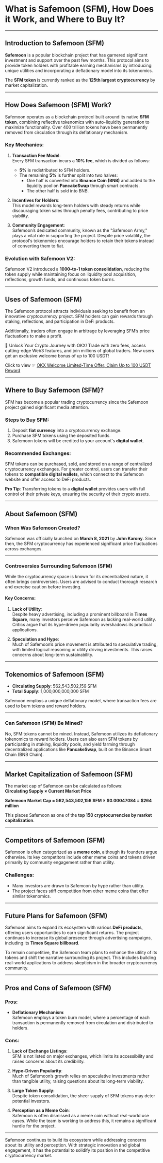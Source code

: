 # What is Safemoon (SFM), How Does it Work, and Where to Buy It?

---

## Introduction to Safemoon (SFM)

**Safemoon** is a popular blockchain project that has garnered significant investment and support over the past few months. This protocol aims to provide token holders with profitable earning mechanisms by introducing unique utilities and incorporating a deflationary model into its tokenomics.

The **SFM token** is currently ranked as the **125th largest cryptocurrency** by market capitalization.

---

## How Does Safemoon (SFM) Work?

Safemoon operates as a blockchain protocol built around its native **SFM token**, combining reflective tokenomics with auto-liquidity generation to maximize functionality. Over 400 trillion tokens have been permanently removed from circulation through its deflationary mechanism.

### Key Mechanics:

1. **Transaction Fee Model**:  
   Every SFM transaction incurs a **10% fee**, which is divided as follows:
   - **5%** is redistributed to SFM holders.  
   - The remaining **5%** is further split into two halves:
     - One half is converted into **Binance Coin (BNB)** and added to the liquidity pool on **PancakeSwap** through smart contracts.
     - The other half is sold into BNB.

2. **Incentives for Holders**:  
   This model rewards long-term holders with steady returns while discouraging token sales through penalty fees, contributing to price stability.

3. **Community Engagement**:  
   Safemoon’s dedicated community, known as the "Safemoon Army," plays a vital role in supporting the project. Despite price volatility, the protocol's tokenomics encourage holders to retain their tokens instead of converting them to fiat.

### Evolution with Safemoon V2:
Safemoon V2 introduced a **1000-to-1 token consolidation**, reducing the token supply while maintaining focus on liquidity pool acquisition, reflections, growth funds, and continuous token burns.

---

## Uses of Safemoon (SFM)

The Safemoon protocol attracts individuals seeking to benefit from an innovative cryptocurrency project. SFM holders can gain rewards through staking, reflections, and participation in DeFi products.

Additionally, traders often engage in arbitrage by leveraging SFM’s price fluctuations to make a profit.

🚀 Unlock Your Crypto Journey with OKX! Trade with zero fees, access cutting-edge Web3 features, and join millions of global traders. New users get an exclusive welcome bonus of up to 100 USDT!  

Click to view ☞ [OKX Welcome Limited-Time Offer, Claim Up to 100 USDT Reward](https://bit.ly/OKXe)

---

## Where to Buy Safemoon (SFM)?

SFM has become a popular trading cryptocurrency since the Safemoon project gained significant media attention. 

### Steps to Buy SFM:

1. Deposit **fiat currency** into a cryptocurrency exchange.  
2. Purchase SFM tokens using the deposited funds.  
3. Safemoon tokens will be credited to your account's **digital wallet**.

### Recommended Exchanges:
SFM tokens can be purchased, sold, and stored on a range of centralized cryptocurrency exchanges. For greater control, users can transfer their tokens to **compatible digital wallets**, which connect to the Safemoon website and offer access to DeFi products.

**Pro Tip**: Transferring tokens to a **digital wallet** provides users with full control of their private keys, ensuring the security of their crypto assets.

---

## About Safemoon (SFM)

### When Was Safemoon Created?

Safemoon was officially launched on **March 8, 2021** by **John Karony**. Since then, the SFM cryptocurrency has experienced significant price fluctuations across exchanges.

---

### Controversies Surrounding Safemoon (SFM)

While the cryptocurrency space is known for its decentralized nature, it often brings controversies. Users are advised to conduct thorough research and exercise caution before investing.

#### Key Concerns:

1. **Lack of Utility**:  
   Despite heavy advertising, including a prominent billboard in **Times Square**, many investors perceive Safemoon as lacking real-world utility. Critics argue that its hype-driven popularity overshadows its practical applications.

2. **Speculation and Hype**:  
   Much of Safemoon’s price movement is attributed to speculative trading, with limited logical reasoning or utility driving investments. This raises concerns about long-term sustainability.

---

## Tokenomics of Safemoon (SFM)

- **Circulating Supply**: 562,543,502,156 SFM  
- **Total Supply**: 1,000,000,000,000 SFM  

Safemoon employs a unique deflationary model, where transaction fees are used to burn tokens and reward holders.

---

### Can Safemoon (SFM) Be Mined?

No, SFM tokens cannot be mined. Instead, Safemoon utilizes its deflationary tokenomics to reward holders. Users can also earn SFM tokens by participating in staking, liquidity pools, and yield farming through decentralized applications like **PancakeSwap**, built on the Binance Smart Chain (BNB Chain).

---

## Market Capitalization of Safemoon (SFM)

The market cap of Safemoon can be calculated as follows:  
**Circulating Supply × Current Market Price**  

**Safemoon Market Cap = 562,543,502,156 SFM × $0.00047084 = $264 million**  

This places Safemoon as one of the **top 150 cryptocurrencies by market capitalization**.

---

## Competitors of Safemoon (SFM)

Safemoon is often categorized as a **meme coin**, although its founders argue otherwise. Its key competitors include other meme coins and tokens driven primarily by community engagement rather than utility.

### Challenges:

- Many investors are drawn to Safemoon by hype rather than utility.  
- The project faces stiff competition from other meme coins that offer similar tokenomics.

---

## Future Plans for Safemoon (SFM)

Safemoon aims to expand its ecosystem with various **DeFi products**, offering users opportunities to earn significant returns. The project continues to increase its global presence through advertising campaigns, including its **Times Square billboard**.

To remain competitive, the Safemoon team plans to enhance the utility of its tokens and shift the narrative surrounding its project. This includes building real-world applications to address skepticism in the broader cryptocurrency community.

---

## Pros and Cons of Safemoon (SFM)

### Pros:

- **Deflationary Mechanism**:  
  Safemoon employs a token burn model, where a percentage of each transaction is permanently removed from circulation and distributed to holders.  

### Cons:

1. **Lack of Exchange Listings**:  
   SFM is not listed on major exchanges, which limits its accessibility and raises concerns about its credibility.

2. **Hype-Driven Popularity**:  
   Much of Safemoon’s growth relies on speculative investments rather than tangible utility, raising questions about its long-term viability.

3. **Large Token Supply**:  
   Despite token consolidation, the sheer supply of SFM tokens may deter potential investors.

4. **Perception as a Meme Coin**:  
   Safemoon is often dismissed as a meme coin without real-world use cases. While the team is working to address this, it remains a significant hurdle for the project.

---

Safemoon continues to build its ecosystem while addressing concerns about its utility and perception. With strategic innovation and global engagement, it has the potential to solidify its position in the competitive cryptocurrency market.
